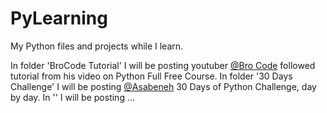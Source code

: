 # PyLearning
My Python files and projects while I learn.

In folder 'BroCode Tutorial' I will be posting youtuber [@Bro Code](https://www.youtube.com/@BroCodez) followed tutorial from his video on Python Full Free Course.
In folder '30 Days Challenge' I will be posting [@Asabeneh](https://github.com/Asabeneh/30-Days-Of-Python) 30 Days of Python Challenge, day by day.
In '' I will be posting ... 
